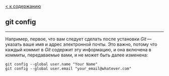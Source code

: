 [< к содержанию](./readme.md)

## git config
---

Например, первое, что вам следует сделать после установки *Git* — указать ваше имя и адрес электронной почты. Это важно, потому что каждый коммит в *Git* содержит эту информацию, и она включена в коммиты, передаваемые вами, и не может быть далее изменена:

```bash=
git config --global user.name "Your Name"
git config --global user.email "your_email@whatever.com"
```